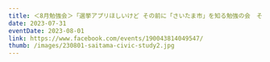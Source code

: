 ```yaml
---
title: ＜8月勉強会＞「選挙アプリほしいけど その前に「さいたま市」を知る勉強の会　その２」を開催します。
date: 2023-07-31
eventDate: 2023-08-01
link: https://www.facebook.com/events/190043814049547/
thumb: /images/230801-saitama-civic-study2.jpg
---
```

